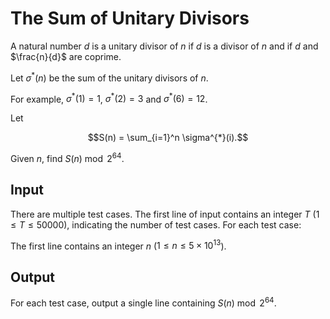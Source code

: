 # The Sum of Unitary Divisors

A natural number $d$ is a unitary divisor of $n$ if $d$ is a divisor of $n$ and if $d$ and $\frac{n}{d}$ are coprime.

Let $\sigma^{*}(n)$ be the sum of the unitary divisors of $n$.

For example, $\sigma^{*}(1) = 1$, $\sigma^{*}(2) = 3$ and $\sigma^{*}(6) = 12$.

Let

$$S(n) = \sum_{i=1}^n \sigma^{*}(i).$$

Given $n$, find $S(n) \bmod 2^{64}$.

## Input

There are multiple test cases. The first line of input contains an integer $T$ ($1 \le T \le 50000$), indicating the number of test cases. For each test case:

The first line contains an integer $n$ ($1 \le n \le 5 \times 10^{13}$).

## Output

For each test case, output a single line containing $S(n) \bmod 2^{64}$.
